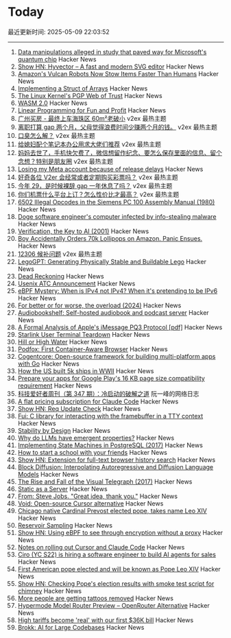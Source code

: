 # Today

最近更新时间: 2025-05-09 22:03:52

--- 
1. [Data manipulations alleged in study that paved way for Microsoft's quantum chip](https://www.science.org/content/article/data-manipulations-alleged-study-paved-way-microsoft-s-quantum-chip) Hacker News
2. [Show HN: Hyvector – A fast and modern SVG editor](https://www.hyvector.com) Hacker News
3. [Amazon's Vulcan Robots Now Stow Items Faster Than Humans](https://spectrum.ieee.org/amazon-stowing-robots) Hacker News
4. [Implementing a Struct of Arrays](https://brevzin.github.io/c++/2025/05/02/soa/) Hacker News
5. [The Linux Kernel's PGP Web of Trust](https://blog.kleine-koenig.org/ukl/the-linux-kernels-pgp-web-of-trust.html) Hacker News
6. [WASM 2.0](https://www.w3.org/TR/wasm-core-2/) Hacker News
7. [Linear Programming for Fun and Profit](https://modal.com/blog/resource-solver) Hacker News
8. [广州买房 - 最终上车海珠区 60m²老破小](https://www.v2ex.com/t/1130694) v2ex 最热主题
9. [离职打算 gap 两个月，父母觉得浪费时间少赚两个月的钱。](https://www.v2ex.com/t/1130723) v2ex 最热主题
10. [口臭怎么解？](https://www.v2ex.com/t/1130654) v2ex 最热主题
11. [给媳妇配个笔记本办公用求大佬们推荐](https://www.v2ex.com/t/1130614) v2ex 最热主题
12. [妈妈去世了，手机快欠费了，微信想留作纪念、要怎么保存里面的信息、留个念想？特别是朋友圈](https://www.v2ex.com/t/1130610) v2ex 最热主题
13. [Losing my Meta account because of release delays](https://madelinemiller.dev/blog/dark-side-account-bans/) Hacker News
14. [好奇各位 V2er 会经常或者定期购买彩票吗？](https://www.v2ex.com/t/1130617) v2ex 最热主题
15. [今年 29，是时候裸辞 gap 一年休息了吗？](https://www.v2ex.com/t/1130616) v2ex 最热主题
16. [你们机票什么平台上订？怎么性价比才最高？](https://www.v2ex.com/t/1130574) v2ex 最热主题
17. [6502 Illegal Opcodes in the Siemens PC 100 Assembly Manual (1980)](https://www.pagetable.com/?p=1798) Hacker News
18. [Doge software engineer's computer infected by info-stealing malware](https://arstechnica.com/security/2025/05/doge-software-engineers-computer-infected-by-info-stealing-malware/) Hacker News
19. [Verification, the Key to AI (2001)](http://incompleteideas.net/IncIdeas/KeytoAI.html) Hacker News
20. [Boy Accidentally Orders 70k Lollipops on Amazon. Panic Ensues.](https://www.nytimes.com/2025/05/08/business/dum-dums-amazon-order-kentucky.html) Hacker News
21. [12306 候补问题](https://www.v2ex.com/t/1130592) v2ex 最热主题
22. [LegoGPT: Generating Physically Stable and Buildable Lego](https://avalovelace1.github.io/LegoGPT/) Hacker News
23. [Dead Reckoning](https://www.damninteresting.com/dead-reckoning/) Hacker News
24. [Usenix ATC Announcement](https://www.usenix.org/blog/usenix-atc-announcement) Hacker News
25. [eBPF Mystery: When is IPv4 not IPv4? When it's pretending to be IPv6](https://blog.gripdev.xyz/2025/05/06/ebpf-mystery-when-is-ipv4-not-ipv4-when-its-ipv6/) Hacker News
26. [For better or for worse, the overload (2024)](https://consteval.ca/2024/07/25/overload/) Hacker News
27. [Audiobookshelf: Self-hosted audiobook and podcast server](https://www.audiobookshelf.org/) Hacker News
28. [A Formal Analysis of Apple's iMessage PQ3 Protocol [pdf]](https://www.usenix.org/system/files/conference/usenixsecurity25/sec25cycle1-prepub-595-linker.pdf) Hacker News
29. [Starlink User Terminal Teardown](https://www.darknavy.org/blog/a_first_glimpse_of_the_starlink_user_ternimal/) Hacker News
30. [Hill or High Water](https://royalsociety.org/blog/2025/05/hill-or-high-water/) Hacker News
31. [Podfox: First Container-Aware Browser](https://val.packett.cool/blog/podfox/) Hacker News
32. [Cogentcore: Open-source framework for building multi-platform apps with Go](https://github.com/cogentcore/core) Hacker News
33. [How the US built 5k ships in WWII](https://www.construction-physics.com/p/how-the-us-built-5000-ships-in-wwii) Hacker News
34. [Prepare your apps for Google Play's 16 KB page size compatibility requirement](https://android-developers.googleblog.com/2025/05/prepare-play-apps-for-devices-with-16kb-page-size.html) Hacker News
35. [科技爱好者周刊（第 347 期）：冷启动的破解之道](http://www.ruanyifeng.com/blog/2025/05/weekly-issue-347.html) 阮一峰的网络日志
36. [A flat pricing subscription for Claude Code](https://support.anthropic.com/en/articles/11145838-using-claude-code-with-your-max-plan) Hacker News
37. [Show HN: Req Update Check](https://github.com/ontherivt/req-update-check) Hacker News
38. [Fui: C library for interacting with the framebuffer in a TTY context](https://github.com/martinfama/fui) Hacker News
39. [Stability by Design](https://potetm.com/devtalk/stability-by-design.html) Hacker News
40. [Why do LLMs have emergent properties?](https://www.johndcook.com/blog/2025/05/08/why-do-llms-have-emergent-properties/) Hacker News
41. [Implementing State Machines in PostgreSQL (2017)](https://felixge.de/2017/07/27/implementing-state-machines-in-postgresql/) Hacker News
42. [How to start a school with your friends](https://prigoose.substack.com/p/how-to-start-a-university) Hacker News
43. [Show HN: Extension for full-text browser history search](https://rearview-ai.vercel.app/) Hacker News
44. [Block Diffusion: Interpolating Autoregressive and Diffusion Language Models](https://m-arriola.com/bd3lms/) Hacker News
45. [The Rise and Fall of the Visual Telegraph (2017)](https://parisianfields.com/2017/11/05/the-rise-and-fall-of-the-visual-telegraph/) Hacker News
46. [Static as a Server](https://overreacted.io/static-as-a-server/) Hacker News
47. [From: Steve Jobs. "Great idea, thank you."](https://blog.hayman.net/2025/05/06/from-steve-jobs-great-idea.html) Hacker News
48. [Void: Open-source Cursor alternative](https://github.com/voideditor/void) Hacker News
49. [Chicago native Cardinal Prevost elected pope, takes name Leo XIV](https://catholicreview.org/chicago-native-cardinal-prevost-elected-pope-takes-name-leo-xiv/) Hacker News
50. [Reservoir Sampling](https://samwho.dev/reservoir-sampling/) Hacker News
51. [Show HN: Using eBPF to see through encryption without a proxy](https://github.com/qpoint-io/qtap) Hacker News
52. [Notes on rolling out Cursor and Claude Code](https://ghiculescu.substack.com/p/nobody-codes-here-anymore) Hacker News
53. [Ciro (YC S22) is hiring a software engineer to build AI agents for sales](https://www.ycombinator.com/companies/ciro/jobs) Hacker News
54. [First American pope elected and will be known as Pope Leo XIV](https://www.cnn.com/world/live-news/new-pope-conclave-day-two-05-08-25) Hacker News
55. [Show HN: Checking Pope's election results with smoke test script for chimney](https://github.com/donobu-inc/donobu-papal-election-tests/blob/main/tests/papal_election_smoke.test.ts) Hacker News
56. [More people are getting tattoos removed](https://www.gq.com/story/why-is-everyone-getting-their-tattoos-removed) Hacker News
57. [Hypermode Model Router Preview – OpenRouter Alternative](https://hypermode.com/blog/introducing-model-router) Hacker News
58. [High tariffs become 'real' with our first $36K bill](https://blog.adafruit.com/2025/05/08/high-tariffs-become-real-with-our-first-36k-bill/) Hacker News
59. [Brokk: AI for Large Codebases](https://brokk.ai) Hacker News
